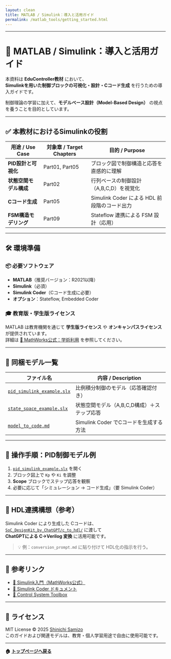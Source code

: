 ```yaml
---
layout: clean
title: MATLAB / Simulink：導入と活用ガイド
permalink: /matlab_tools/getting_started.html 
---
```


---

# 🧰 MATLAB / Simulink：導入と活用ガイド

本資料は **EduController教材** において、  
**Simulinkを用いた制御ブロックの可視化・設計・Cコード生成** を行うための導入ガイドです。  

制御理論の学習に加えて、**モデルベース設計（Model-Based Design）** の視点を養うことを目的としています。

---

## ✅ 本教材におけるSimulinkの役割

| **用途 / Use Case** | **対象章 / Target Chapters** | **目的 / Purpose** |
|---------------------|------------------------------|--------------------|
| **PID設計と可視化** | Part01, Part05 | ブロック図で制御構造と応答を直感的に理解 |
| **状態空間モデル構成** | Part02 | 行列ベースの制御設計（A,B,C,D）を視覚化 |
| **Cコード生成** | Part05 | Simulink Coder による HDL 前段階のコード出力 |
| **FSM構造モデリング** | Part09 | Stateflow 連携による FSM 設計（応用） |

---

## 🛠️ 環境準備

### 📦 必要ソフトウェア

- **MATLAB**（推奨バージョン：R2021以降）
- **Simulink**（必須）
- **Simulink Coder**（Cコード生成に必要）
- **オプション**：Stateflow, Embedded Coder

### 🎓 教育版・学生版ライセンス

MATLAB は教育機関を通じて **学生版ライセンス** や **オンキャンパスライセンス** が提供されています。  
詳細は [📘 MathWorks公式：学術利用](https://www.mathworks.com/academia/) を参照してください。

---

## 📂 同梱モデル一覧

| **ファイル名** | **内容 / Description** |
|----------------|-------------------------|
| [`pid_simulink_example.slx`](https://samizo-aitl.github.io/EduController/matlab_tools/pid_simulink_example.slx) | 比例積分制御のモデル（応答確認付き） |
| [`state_space_example.slx`](https://samizo-aitl.github.io/EduController/matlab_tools/state_space_example.slx) | 状態空間モデル（A,B,C,D構成）＋ステップ応答 |
| [`model_to_code.md`](https://samizo-aitl.github.io/EduController/matlab_tools/model_to_code.html) | Simulink Coder でCコードを生成する方法 |

---

## 📘 操作手順：PID制御モデル例

1. [`pid_simulink_example.slx`](https://samizo-aitl.github.io/EduController/matlab_tools/pid_simulink_example.slx) を開く  
2. ブロック図上で `Kp` や `Ki` を調整  
3. **Scope** ブロックでステップ応答を観察  
4. 必要に応じて「シミュレーション → コード生成」（要 Simulink Coder）

---

## 🔄 HDL連携構想（参考）

Simulink Coder により生成した Cコードは、  
[`SoC_DesignKit_by_ChatGPT/c_to_hdl/`](https://samizo-aitl.github.io/EduController/SoC_DesignKit_by_ChatGPT/c_to_hdl/) に渡して  
**ChatGPTによる C→Verilog 変換** に活用可能です。

> 💡 例：`conversion_prompt.md` に貼り付けて HDL化の指示を行う。

---

## 📖 参考リンク

- [📘 Simulink入門（MathWorks公式）](https://www.mathworks.com/learn/tutorials/simulink-onramp.html)  
- [📘 Simulink Coder ドキュメント](https://www.mathworks.com/products/simulink-coder.html)  
- [📘 Control System Toolbox](https://www.mathworks.com/products/control.html)  

---

## 🔖 ライセンス

MIT License © 2025 [Shinichi Samizo](https://github.com/Samizo-AITL)  
このガイドおよび関連モデルは、教育・個人学習用途で自由に使用可能です。

---

**🏠 [トップページへ戻る](https://samizo-aitl.github.io/EduController/README.html)**
